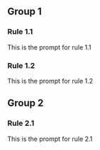 ## Group 1

### Rule 1.1
This is the prompt for rule 1.1

### Rule 1.2
This is the prompt for rule 1.2

## Group 2

### Rule 2.1
This is the prompt for rule 2.1
